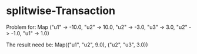 # splitwise-Transaction
 Problem for: Map ("u1" -> -10.0, "u2" -> 10.0, "u2" -> -3.0, "u3" -> 3.0, "u2" -> -1.0, "u1" -> 1.0)

  The result need be: Map(("u1", "u2", 9.0), ("u2", "u3", 3.0))
